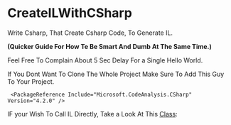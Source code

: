 # CreateILWithCSharp


Write Csharp, That Create Csharp Code, To Generate IL.

<b>(Quicker Guide For How Te Be Smart And Dumb At The Same Time.)</b>

Feel Free To Complain About 5 Sec Delay For a Single Hello World.


If You Dont Want To Clone The Whole Project Make Sure To Add This Guy To Your Project.


` <PackageReference Include="Microsoft.CodeAnalysis.CSharp" Version="4.2.0" />`


IF your Wish To Call IL Directly, Take a Look At This [Class](https://github.com/MrAliSalehi/CreateILWithCSharp/blob/master/DirectIlCall.cs):

